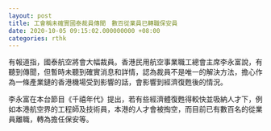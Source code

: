 ```yaml
---
layout: post
title: 工會稱未確實國泰裁員傳聞　數百從業員已轉職保安員
date: 2020-10-05 09:15:02.000000000 +08:00
categories: rthk
---
```


有報道指，國泰航空將會大幅裁員。香港民用航空事業職工總會主席李永富說，有聽到傳聞，但暫時未聽到確實消息和詳情，認為裁員不是唯一的解決方法，擔心作為一條產業鏈的香港機場受到影響的話，會影響到經濟復甦後的情況。

李永富在本台節目《千禧年代》提出，若有些經濟體復甦得較快並吸納人才下，例如本港航空界的工程師及技術員，本港的人才會被掏空，而目前已有數百名的從業員離職，轉為擔任保安等。
